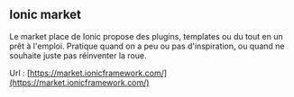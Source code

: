 ## Ionic market

Le market place de Ionic propose des plugins, templates ou du tout en un prêt à l'emploi. Pratique quand on a peu ou pas d'inspiration, ou quand ne souhaite juste pas réinventer la roue.

Url  : [https://market.ionicframework.com/](https://market.ionicframework.com/)
